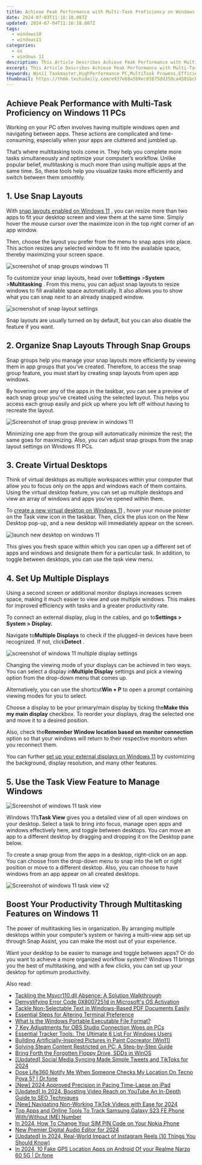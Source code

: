 ```yaml
---
title: Achieve Peak Performance with Multi-Task Proficiency on Windows 11 PCs
date: 2024-07-03T11:16:18.087Z
updated: 2024-07-04T11:16:18.087Z
tags:
  - windows10
  - windows11
categories:
  - os
  - windows 11
description: This Article Describes Achieve Peak Performance with Multi-Task Proficiency on Windows 11 PCs
excerpt: This Article Describes Achieve Peak Performance with Multi-Task Proficiency on Windows 11 PCs
keywords: Win11 Taskmaster,HighPerformance PC,MultiTask Prowess,Efficient Workflow,Peak Productivity,Optimize Performance,Multitask Windows
thumbnail: https://thmb.techidaily.com/e937e68a5b9ec03875dd350ca4501bcb740dbcf769458408d36b67b305252021.jpg
---
```


## Achieve Peak Performance with Multi-Task Proficiency on Windows 11 PCs

 Working on your PC often involves having multiple windows open and navigating between apps. These actions are complicated and time-consuming, especially when your apps are cluttered and jumbled up.

 That’s where multitasking tools come in. They help you complete more tasks simultaneously and optimize your computer’s workflow. Unlike popular belief, multitasking is much more than using multiple apps at the same time. So, these tools help you visualize tasks more efficiently and switch between them smoothly.

## 1\. Use Snap Layouts

 With [snap layouts enabled on Windows 11](https://www.makeuseof.com/windows-11-snap-layouts-enable-disable/) , you can resize more than two apps to fit your desktop screen and view them at the same time. Simply hover the mouse cursor over the maximize icon in the top right corner of an app window.

 Then, choose the layout you prefer from the menu to snap apps into place. This action resizes any selected window to fit into the available space, thereby maximizing your screen space.

![screenshot of snap groups windows 11](https://static1.makeuseofimages.com/wordpress/wp-content/uploads/2023/03/screenshot-of-snao-grups-windows-11.jpg)

 To customize your snap layouts, head over to**Settings** \>**System** \>**Multitasking** . From this menu, you can adjust snap layouts to resize windows to fill available space automatically. It also allows you to show what you can snap next to an already snapped window.

![screenshot of snap layout settings](https://static1.makeuseofimages.com/wordpress/wp-content/uploads/2023/03/screenshot-snap-layout-settings.jpg)

 Snap layouts are usually turned on by default, but you can also disable the feature if you want.

## 2\. Organize Snap Layouts Through Snap Groups

 Snap groups help you manage your snap layouts more efficiently by viewing them in app groups that you’ve created. Therefore, to access the snap group feature, you must start by creating snap layouts from open app windows.

 By hovering over any of the apps in the taskbar, you can see a preview of each snap group you’ve created using the selected layout. This helps you access each group easily and pick up where you left off without having to recreate the layout.

![Screenshot of snap group preview in windows 11](https://static1.makeuseofimages.com/wordpress/wp-content/uploads/2023/03/screens-hot-snap-groups-windows-11.jpg)

 Minimizing one app from the group will automatically minimize the rest; the same goes for maximizing. Also, you can adjust snap groups from the snap layout settings on Windows 11 PCs.

## 3\. Create Virtual Desktops

 Think of virtual desktops as multiple workspaces within your computer that allow you to focus only on the apps and windows each of them contains. Using the virtual desktop feature, you can set up multiple desktops and view an array of windows and apps you’ve opened within them.

 To [create a new virtual desktop on Windows 11](https://www.makeuseof.com/how-to-create-virtual-desktops-in-windows-11/) , hover your mouse pointer on the Task view icon in the taskbar. Then, click the plus icon on the New Desktop pop-up, and a new desktop will immediately appear on the screen.

![launch new desktop on windows 11](https://static1.makeuseofimages.com/wordpress/wp-content/uploads/2023/03/launc-new-desktop-settings-windows-11.jpg)

 This gives you fresh space within which you can open up a different set of apps and windows and designate them for a particular task. In addition, to toggle between desktops, you can use the task view menu.

## 4\. Set Up Multiple Displays

 Using a second screen or additional monitor displays increases screen space, making it much easier to view and use multiple windows. This makes for improved efficiency with tasks and a greater productivity rate.

 To connect an external display, plug in the cables, and go to**Settings > System > Display.**

 Navigate to**Multiple Displays** to check if the plugged-in devices have been recognized. If not, click**Detect** .

![screenshot of windows 11 multiple display settings](https://static1.makeuseofimages.com/wordpress/wp-content/uploads/2023/03/screenshot-windows-11-multiple-display-settings.jpg)

 Changing the viewing mode of your displays can be achieved in two ways. You can select a display in**Multiple Display** settings and pick a viewing option from the drop-down menu that comes up.

 Alternatively, you can use the shortcut**Win + P** to open a prompt containing viewing modes for you to select.

 Choose a display to be your primary/main display by ticking the**Make this my main display** checkbox. To reorder your displays, drag the selected one and move it to a desired position.

 Also, check the**Remember Window location based on monitor connection** option so that your windows will return to their respective monitors when you reconnect them.

 You can further [set up your external displays on Windows 11](https://www.makeuseof.com/windows-11-multiple-monitor-set-up/) by customizing the background, display resolution, and many other features.

## 5\. Use the Task View Feature to Manage Windows

![Screenshot of windows 11 task view](https://static1.makeuseofimages.com/wordpress/wp-content/uploads/2023/03/screenshot-windows-11-task-view.jpg)

 Windows 11’s**Task View** gives you a detailed view of all open windows on your desktop. Select a task to bring into focus, manage open apps and windows effectively here, and toggle between desktops. You can move an app to a different desktop by dragging and dropping it on the Desktop pane below.

 To create a snap group from the apps in a desktop, right-click on an app. You can choose from the drop-down menu to snap into the left or right position or move to a different desktop. Also, you can choose to have windows from an app appear on all created desktops.

![Screenshot of windows 11 task view v2](https://static1.makeuseofimages.com/wordpress/wp-content/uploads/2023/03/screenshot-windows-11-task-view-2.jpg)

## Boost Your Productivity Through Multitasking Features on Windows 11

 The power of multitasking lies in organization. By arranging multiple desktops within your computer’s system or having a multi-view app set up through Snap Assist, you can make the most out of your experience.

 Want your desktop to be easier to manage and toggle between apps? Or do you want to achieve a more organized workflow system? Windows 11 brings you the best of multitasking, and with a few clicks, you can set up your desktop for optimum productivity.


<ins class="adsbygoogle"
     style="display:block"
     data-ad-format="autorelaxed"
     data-ad-client="ca-pub-7571918770474297"
     data-ad-slot="1223367746"></ins>



<ins class="adsbygoogle"
     style="display:block"
     data-ad-client="ca-pub-7571918770474297"
     data-ad-slot="8358498916"
     data-ad-format="auto"
     data-full-width-responsive="true"></ins>

<span class="atpl-alsoreadstyle">Also read:</span>
<div><ul>
<li><a href="https://windows11.techidaily.com/tackling-the-msvcr110dll-absence-a-solution-walkthrough/"><u>Tackling the Msvcr110.dll Absence: A Solution Walkthrough</u></a></li>
<li><a href="https://windows11.techidaily.com/demystifying-error-code-0x8007251d-in-microsofts-os-activation/"><u>Demystifying Error Code 0X8007251d in Microsoft's OS Activation</u></a></li>
<li><a href="https://windows11.techidaily.com/tackle-non-selectable-text-in-windows-based-pdf-documents-easily/"><u>Tackle Non-Selectable Text in Windows-Based PDF Documents Easily</u></a></li>
<li><a href="https://windows11.techidaily.com/essential-steps-for-altering-terminal-preference/"><u>Essential Steps for Altering Terminal Preference</u></a></li>
<li><a href="https://windows11.techidaily.com/what-is-the-windows-portable-executable-file-format/"><u>What Is the Windows Portable Executable File Format?</u></a></li>
<li><a href="https://windows11.techidaily.com/7-key-adjustments-for-obs-studio-connection-woes-on-pcs/"><u>7 Key Adjustments for OBS Studio Connection Woes on PCs</u></a></li>
<li><a href="https://windows11.techidaily.com/essential-tracker-tools-the-ultimate-6-list-for-windows-users/"><u>Essential Tracker Tools: The Ultimate 6 List For Windows Users</u></a></li>
<li><a href="https://windows11.techidaily.com/building-artificially-inspired-pictures-in-paint-cocreator-win11/"><u>Building Artificially-Inspired Pictures in Paint Cocreator (Win11)</u></a></li>
<li><a href="https://windows11.techidaily.com/solving-steam-content-restricted-on-pc-a-step-by-step-guide/"><u>Solving Steam Content Restricted on PC: A Step-by-Step Guide</u></a></li>
<li><a href="https://windows11.techidaily.com/bring-forth-the-forgotten-floppy-drive-sdds-in-winos/"><u>Bring Forth the Forgotten Floppy Drive, SDDs in WinOS</u></a></li>
<li><a href="https://twitter-videos.techidaily.com/updated-social-media-syncing-made-simple-tweets-and-tiktoks-for-2024/"><u>[Updated] Social Media Syncing Made Simple  Tweets and TikToks for 2024</u></a></li>
<li><a href="https://fake-location.techidaily.com/dose-life360-notify-me-when-someone-checks-my-location-on-tecno-pova-5-drfone-by-drfone-virtual-android/"><u>Dose Life360 Notify Me When Someone Checks My Location On Tecno Pova 5? | Dr.fone</u></a></li>
<li><a href="https://screen-video-capture.techidaily.com/new-2024-approved-precision-in-pacing-time-lapse-on-ipad/"><u>[New] 2024 Approved  Precision in Pacing  Time-Lapse on iPad</u></a></li>
<li><a href="https://facebook-video-share.techidaily.com/updated-in-2024-boosting-video-reach-on-youtube-an-in-depth-guide-to-seo-techniques/"><u>[Updated] In 2024, Boosting Video Reach on YouTube  An In-Depth Guide to SEO Techniques</u></a></li>
<li><a href="https://tiktok-video-recordings.techidaily.com/new-navigating-non-working-tiktok-videos-with-ease-for-2024/"><u>[New] Navigating Non-Working TikTok Videos with Ease for 2024</u></a></li>
<li><a href="https://android-unlock.techidaily.com/top-apps-and-online-tools-to-track-samsung-galaxy-s23-fe-phone-withwithout-imei-number-by-drfone-android/"><u>Top Apps and Online Tools To Track Samsung Galaxy S23 FE Phone With/Without IMEI Number</u></a></li>
<li><a href="https://sim-unlock.techidaily.com/in-2024-how-to-change-your-sim-pin-code-on-your-nokia-phone-by-drfone-android/"><u>In 2024, How To Change Your SIM PIN Code on Your Nokia Phone</u></a></li>
<li><a href="https://voice-adjusting.techidaily.com/new-premier-digital-audio-editor-for-2024/"><u>New Premier Digital Audio Editor for 2024</u></a></li>
<li><a href="https://instagram-video-files.techidaily.com/updated-in-2024-real-world-impact-of-instagram-reels-10-things-you-should-know/"><u>[Updated] In 2024, Real-World Impact of Instagram Reels (10 Things You Should Know)</u></a></li>
<li><a href="https://android-location.techidaily.com/in-2024-10-fake-gps-location-apps-on-android-of-your-realme-narzo-60-5g-drfone-by-drfone-virtual/"><u>In 2024, 10 Fake GPS Location Apps on Android Of your Realme Narzo 60 5G | Dr.fone</u></a></li>
</ul></div>
